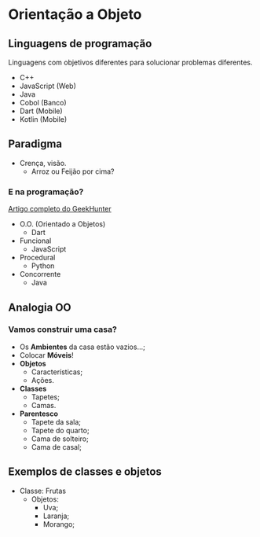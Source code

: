 # Orientação a Objeto

## Linguagens de programação

Linguagens com objetivos diferentes para solucionar problemas diferentes.

- C++
- JavaScript (Web)
- Java
- Cobol (Banco)
- Dart (Mobile)
- Kotlin (Mobile)

## Paradigma

- Crença, visão.
  - Arroz ou Feijão por cima?

### E na programação?

[Artigo completo do GeekHunter](https://blog.geekhunter.com.br/quais-sao-os-paradigmas-de-programacao/)

- O.O. (Orientado a Objetos)
  - Dart
- Funcional
  - JavaScript
- Procedural
  - Python
- Concorrente
  - Java

## Analogia OO

### Vamos construir uma casa?

- Os **Ambientes** da casa estão vazios...;
- Colocar **Móveis**!
  <br/>
- **Objetos**
  - Características;
  - Ações.
- **Classes**
  - Tapetes;
  - Camas.
- **Parentesco**
  - Tapete da sala;
  - Tapete do quarto;
  - Cama de solteiro;
  - Cama de casal;

## Exemplos de classes e objetos

- Classe: Frutas
  - Objetos:
    - Uva;
    - Laranja;
    - Morango;
